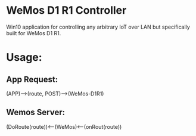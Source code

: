 # WeMos D1 R1 Controller
Win10 application for controlling any arbitrary IoT over LAN but specifically built for WeMos D1 R1.

# Usage:
## App Request:
(APP)-->(route, POST)-->(WeMos-D1R1)
## Wemos Server:
(DoRoute(route))<--(WeMos)<--(onRout(route))

